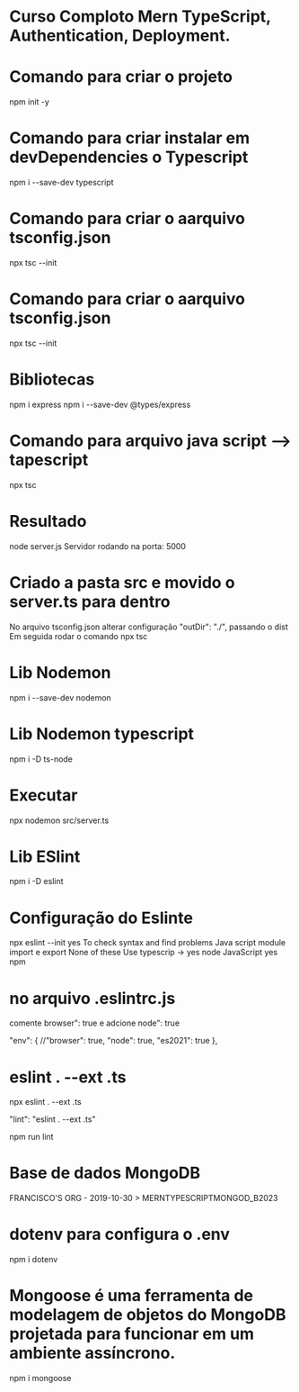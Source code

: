 
# Curso Comploto Mern TypeScript, Authentication, Deployment.



# Comando para criar o projeto
npm init -y

# Comando para criar instalar em devDependencies o Typescript
npm i --save-dev typescript

# Comando para criar o aarquivo tsconfig.json
npx tsc --init


# Comando para criar o aarquivo tsconfig.json
npx tsc --init

# Bibliotecas
npm i express
npm i --save-dev @types/express



# Comando para arquivo java script --> tapescript
npx tsc

# Resultado
node server.js
Servidor rodando na porta: 5000


# Criado a pasta src e movido o server.ts para dentro
No arquivo tsconfig.json alterar configuração "outDir": "./", passando o dist
Em seguida rodar o comando npx tsc

# Lib Nodemon
npm i --save-dev nodemon

# Lib Nodemon typescript
npm i -D ts-node

# Executar
 npx nodemon src/server.ts

# Lib ESlint
npm i -D eslint

# Configuração do Eslinte
npx  eslint --init
yes
To check syntax and find problems
Java script module import e export
None of these
Use typescrip -> yes
node
JavaScript
yes
npm


# no arquivo .eslintrc.js
comente browser": true e adcione node": true

"env": {
        //"browser": true,
        "node": true,
        "es2021": true
    },

# eslint . --ext .ts
npx eslint . --ext .ts

"lint": "eslint . --ext .ts"

npm run lint


#  Base de dados MongoDB
FRANCISCO'S ORG - 2019-10-30 > MERNTYPESCRIPTMONGOD_B2023


# dotenv para configura o .env
npm i dotenv

# Mongoose é uma ferramenta de modelagem de objetos do MongoDB projetada para funcionar em um ambiente assíncrono.
npm i mongoose